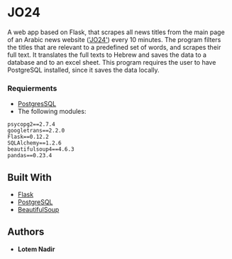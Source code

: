 # JO24

A web app based on Flask, that scrapes all news titles from the main page of an Arabic news website (['JO24'](https://www.jo24.net/))
every 10 minutes.
The program filters the titles that are relevant to a predefined set of words, and scrapes their full text.
It translates the full texts to Hebrew and saves the data to a database and to an excel sheet.
This program requires the user to have PostgreSQL installed, since it saves the data locally.

### Requierments

- [PostgresSQL](https://www.postgresql.org/download/)
- The following modules:

```
psycopg2==2.7.4
googletrans==2.2.0
Flask==0.12.2
SQLAlchemy==1.2.6
beautifulsoup4==4.6.3
pandas==0.23.4
```

## Built With

* [Flask](http://flask.pocoo.org/) 
* [PostgreSQL](https://www.postgresql.org) 
* [BeautifulSoup](https://www.crummy.com/software/BeautifulSoup/bs4/doc/)

## Authors

* **Lotem Nadir** 

